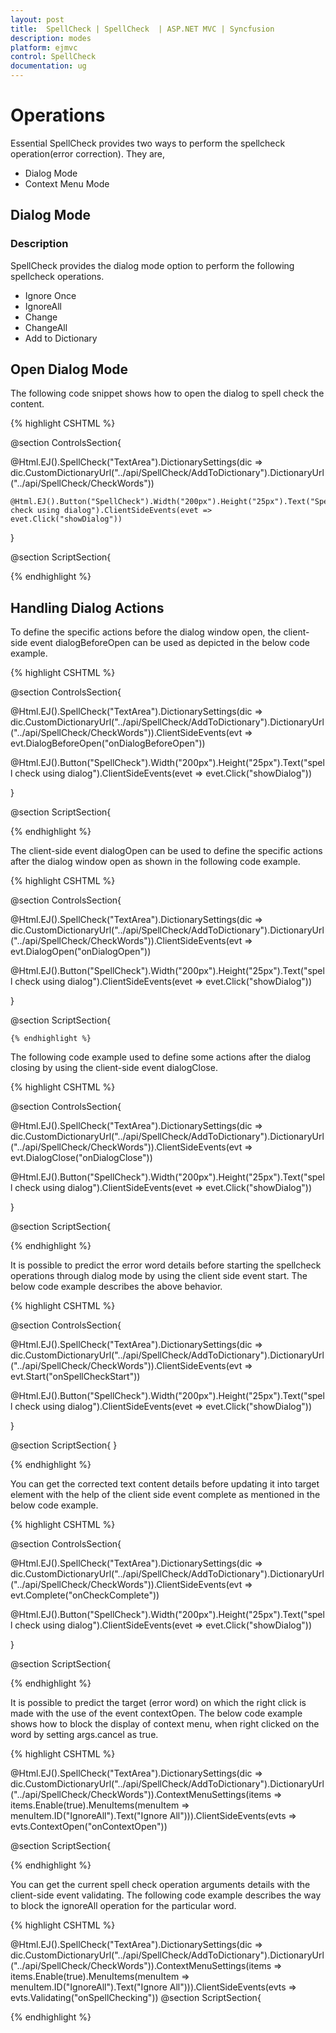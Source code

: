 ```yaml
---
layout: post
title:  SpellCheck | SpellCheck  | ASP.NET MVC | Syncfusion
description: modes
platform: ejmvc
control: SpellCheck 
documentation: ug
---
```



# Operations

Essential SpellCheck provides two ways to perform the spellcheck operation(error correction). They are,

 * Dialog Mode
 * Context Menu Mode
 
## Dialog Mode

### Description

SpellCheck provides the dialog mode option to perform the following spellcheck operations.

 * Ignore Once
 * IgnoreAll
 * Change
 * ChangeAll
 * Add to Dictionary
 
## Open Dialog Mode

The following code snippet shows how to open the dialog to spell check the content.

{% highlight CSHTML %}

@section ControlsSection{

   @Html.EJ().SpellCheck("TextArea").DictionarySettings(dic => dic.CustomDictionaryUrl("../api/SpellCheck/AddToDictionary").DictionaryUrl("../api/SpellCheck/CheckWords"))
 
    @Html.EJ().Button("SpellCheck").Width("200px").Height("25px").Text("Spell check using dialog").ClientSideEvents(evet => evet.Click("showDialog"))
 
}
 
@section ScriptSection{
    <script type="text/javascript">
        function showDialog() {
            var spellObj = $("#TextArea").data("ejSpellCheck");
            spellObj.showInDialog();
        }
    </script>
	
{% endhighlight %}
	
## Handling Dialog Actions

To define the specific actions before the dialog window open, the client-side event dialogBeforeOpen can be used as depicted in the below code example.

{% highlight CSHTML %}

@section ControlsSection{

@Html.EJ().SpellCheck("TextArea").DictionarySettings(dic => dic.CustomDictionaryUrl("../api/SpellCheck/AddToDictionary").DictionaryUrl("../api/SpellCheck/CheckWords")).ClientSideEvents(evt => evt.DialogBeforeOpen("onDialogBeforeOpen"))
 
@Html.EJ().Button("SpellCheck").Width("200px").Height("25px").Text("spell check using dialog").ClientSideEvents(evet => evet.Click("showDialog"))

}

@section ScriptSection{
    <script type="text/javascript">
        function showDialog() {
            var spellObj = $("#TextArea").data("ejSpellCheck");
            spellObj.showInDialog();
        }
       function onDialogBeforeOpen(args) { 
             if (args.requestType == "dialogBeforeOpen") 
               {
                alert("dialog before open event triggered"); 
               } 
              }
    </script>

{% endhighlight %}
	
The client-side event dialogOpen can be used to define the specific actions after the dialog window open as shown in the following code example.

{% highlight CSHTML %}

@section ControlsSection{

@Html.EJ().SpellCheck("TextArea").DictionarySettings(dic => dic.CustomDictionaryUrl("../api/SpellCheck/AddToDictionary").DictionaryUrl("../api/SpellCheck/CheckWords")).ClientSideEvents(evt => evt.DialogOpen("onDialogOpen"))
 
@Html.EJ().Button("SpellCheck").Width("200px").Height("25px").Text("spell check using dialog").ClientSideEvents(evet => evet.Click("showDialog"))

}

@section ScriptSection{
    <script type="text/javascript">
        function showDialog() {
            var spellObj = $("#TextArea").data("ejSpellCheck");
            spellObj.showInDialog();
        }
       function onDialogOpen(args) { 
          if (args.requestType == "dialogOpen") 
              { 
               alert(args.targetText); 
            } }
    </script>

	{% endhighlight %}
	
	
The following code example used to define some actions after the dialog closing by using the client-side event dialogClose.

{% highlight CSHTML %}

@section ControlsSection{

@Html.EJ().SpellCheck("TextArea").DictionarySettings(dic => dic.CustomDictionaryUrl("../api/SpellCheck/AddToDictionary").DictionaryUrl("../api/SpellCheck/CheckWords")).ClientSideEvents(evt => evt.DialogClose("onDialogClose"))
 
@Html.EJ().Button("SpellCheck").Width("200px").Height("25px").Text("spell check using dialog").ClientSideEvents(evet => evet.Click("showDialog"))

}

@section ScriptSection{
    <script type="text/javascript">
        function showDialog() {
            var spellObj = $("#TextArea").data("ejSpellCheck");
            spellObj.showInDialog();
        }
       function onDialogClose(args) { 
           if (args.requestType == "dialogClose") 
            { 
             alert(args.updatedText); 
             } }    
        </script>
		
{% endhighlight %}

It is possible to predict the error word details before starting the spellcheck operations through dialog mode by using the client side event start. The below code example describes the above behavior.

{% highlight CSHTML %}

@section ControlsSection{

@Html.EJ().SpellCheck("TextArea").DictionarySettings(dic => dic.CustomDictionaryUrl("../api/SpellCheck/AddToDictionary").DictionaryUrl("../api/SpellCheck/CheckWords")).ClientSideEvents(evt => evt.Start("onSpellCheckStart"))
 
@Html.EJ().Button("SpellCheck").Width("200px").Height("25px").Text("spell check using dialog").ClientSideEvents(evet => evet.Click("showDialog"))

}

@section ScriptSection{
    <script type="text/javascript">
        function showDialog() {
            var spellObj = $("#TextArea").data("ejSpellCheck");
            spellObj.showInDialog();
        }
        function onSpellCheckStart(args) { 
             if (args.requestType == "spellCheckDialog") 
             { 
               alert(args.errorWords); 
             } }
        </script>
}

{% endhighlight %}

You can get the corrected text content details before updating it into target element with the help of the client side event complete as mentioned in the below code example.

{% highlight CSHTML %}

@section ControlsSection{

@Html.EJ().SpellCheck("TextArea").DictionarySettings(dic => dic.CustomDictionaryUrl("../api/SpellCheck/AddToDictionary").DictionaryUrl("../api/SpellCheck/CheckWords")).ClientSideEvents(evt => evt.Complete("onCheckComplete"))
 
@Html.EJ().Button("SpellCheck").Width("200px").Height("25px").Text("spell check using dialog").ClientSideEvents(evet => evet.Click("showDialog"))

}

@section ScriptSection{
    <script type="text/javascript">
        function showDialog() {
            var spellObj = $("#TextArea").data("ejSpellCheck");
            spellObj.showInDialog();
        }
        function onCheckComplete(args) { 
             if (args.requestType == "changeErrorWord") 
              { 
                alert(args.targetText); 
               
              } }
        </script>

{% endhighlight %}

## Context Menu Mode

SpellCheck provides default context menu options to perform the spellcheck operations. It also allows to define additional custom context menu options.

The options that are available under contextMenuSettings are as follows,
 * enable - Enables/disables the context menu option in SpellCheck.
 * menuItems - Contains the options to perform spellcheck operations.

## Default Menu Options

The menu items contains the following options to perform the spellcheck operation.
 * IgnoreAll
 * Add to Dictionary

The following code snippet shows how to enable the context menu settings in SpellCheck and to make use of it with default available options.

{% highlight CSHTML %}

@Html.EJ().SpellCheck("TextArea").DictionarySettings(dic => dic.CustomDictionaryUrl("../api/SpellCheck/AddToDictionary").DictionaryUrl("../api/SpellCheck/CheckWords")).ContextMenuSettings(items=>items.Enable(true).MenuItems(menuItem=>menuItem.ID("IgnoreAll").Text("Ignore All")))


{% endhighlight %}

N> For default menu items, the id must be defined the same as mentioned in the above code example – as we have processed the menus based on this id within our source.

## Custom Menu Options

Apart from the default available options, it is also possible to add custom menu options to the context-menu list.
The following code example depicts how to add the custom menu items into the context menu settings.

{% highlight CSHTML %}

@Html.EJ().SpellCheck("TextArea").DictionarySettings(dic => dic.CustomDictionaryUrl("../api/SpellCheck/AddToDictionary").DictionaryUrl("../api/SpellCheck/CheckWords")).ContextMenuSettings(items=>items.Enable(true).MenuItems(menuItem=>menuItem.ID("IgnoreAll").Text("Ignore All")))

{% endhighlight %}

N> The id given for the custom menu items must be unique.

## Handling Menu Actions

The client-side event contextClick can be used to define specific actions when a click made on the custom menu items. The following code example describes the above behavior.

{% highlight CSHTML %}

@section ControlsSection{

@Html.EJ().SpellCheck("TextArea").DictionarySettings(dic => dic.CustomDictionaryUrl("../api/SpellCheck/AddToDictionary").DictionaryUrl("../api/SpellCheck/CheckWords")).ContextMenuSettings(items => items.Enable(true).MenuItems(menuItem => menuItem.ID("IgnoreAll").Text("Ignore All"))).ClientSideEvents(evts => evts.ContextClick("onCustomMenuClick"))

}

@section ScriptSection{
    <script type="text/javascript">
        function onCustomMenuClick(args) { 
                if (args.selectedOption == "Ignore") 
                   { 
                     alert("Custom menu clicked");
                   } }
        </script>

{% endhighlight %}

It is possible to predict the target (error word) on which the right click is made with the use of the event contextOpen. The below code example shows how to block the display of context menu, when right clicked on the word by setting args.cancel as true.

{% highlight CSHTML %}

@Html.EJ().SpellCheck("TextArea").DictionarySettings(dic => dic.CustomDictionaryUrl("../api/SpellCheck/AddToDictionary").DictionaryUrl("../api/SpellCheck/CheckWords")).ContextMenuSettings(items => items.Enable(true).MenuItems(menuItem => menuItem.ID("IgnoreAll").Text("Ignore All"))).ClientSideEvents(evts => evts.ContextOpen("onContextOpen"))

@section ScriptSection{
    <script type="text/javascript">
        function onContextOpen (args) { 
                if (args.selectedOption == "Ignore") 
                   { 
                     alert("Custom menu clicked");
                   } }
        </script>

{% endhighlight %}

You can get the current spell check operation arguments details with the client-side event validating. The following code example describes the way to block the ignoreAll operation for the particular word.

{% highlight CSHTML %}

@Html.EJ().SpellCheck("TextArea").DictionarySettings(dic => dic.CustomDictionaryUrl("../api/SpellCheck/AddToDictionary").DictionaryUrl("../api/SpellCheck/CheckWords")).ContextMenuSettings(items => items.Enable(true).MenuItems(menuItem => menuItem.ID("IgnoreAll").Text("Ignore All"))).ClientSideEvents(evts => evts.Validating("onSpellChecking"))
@section ScriptSection{
    <script type="text/javascript">
        function onSpellChecking (args) { 
                if (args.selectedOption == "Ignore") 
                   { 
                     alert("Custom menu clicked");
                   } }
        </script>
		
{% endhighlight %}
